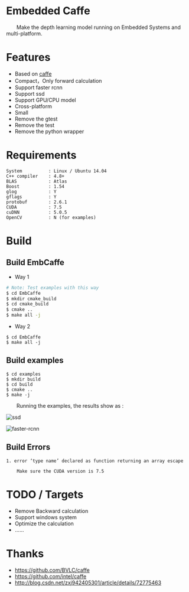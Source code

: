 # Embedded Caffe

&emsp;&emsp;Make the depth learning model running on Embedded Systems and multi-platform.

# Features

- Based on [caffe](https://github.com/BVLC/caffe)
- Compact，Only forward calculation
- Support faster rcnn
- Support ssd
- Support GPU/CPU model
- Cross-platform
- Small
- Remove the gtest
- Remove the test
- Remove the python wrapper

# Requirements

```
System          : Linux / Ubuntu 14.04
C++ compiler    : 4.8+
BLAS            : Atlas
Boost           : 1.54
glog            : Y
gflags          : Y
protobuf        : 2.6.1
CUDA            : 7.5
cuDNN           : 5.0.5
OpenCV          : N (for examples)
```

# Build

## Build EmbCaffe


- Way 1

```bash
# Note: Test examples with this way
$ cd EmbCaffe
$ mkdir cmake_build
$ cd cmake_build
$ cmake ..
$ make all -j

```

- Way 2


```
$ cd EmbCaffe
$ make all -j

```

## Build examples

```
$ cd examples
$ mkdir build
$ cd build
$ cmake ..
$ make -j
```

&emsp;&emsp;Running the examples, the results show as : 

![ssd](http://img.blog.csdn.net/20170531232140806?watermark/2/text/aHR0cDovL2Jsb2cuY3Nkbi5uZXQvRnJlZUFwZQ==/font/5a6L5L2T/fontsize/400/fill/I0JBQkFCMA==/dissolve/70/gravity/SouthEast)


![faster-rcnn](http://img.blog.csdn.net/20170531232203775?watermark/2/text/aHR0cDovL2Jsb2cuY3Nkbi5uZXQvRnJlZUFwZQ==/font/5a6L5L2T/fontsize/400/fill/I0JBQkFCMA==/dissolve/70/gravity/SouthEast)

## Build Errors

```
1. error ‘type name’ declared as function returning an array escape

    Make sure the CUDA version is 7.5
```

# TODO / Targets

- Remove Backward calculation
- Support windows system
- Optimize the calculation
- ......

# Thanks

- https://github.com/BVLC/caffe
- https://github.com/intel/caffe
- http://blog.csdn.net/zxj942405301/article/details/72775463
